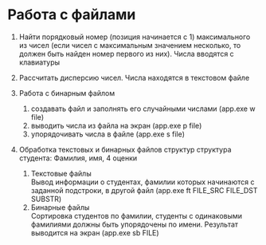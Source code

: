 # Работа с файлами

1. Найти порядковый номер (позиция начинается с 1) максимального из чисел (если чисел с максимальным значением несколько, то должен быть найден номер первого из них). Числа вводятся с клавиатуры

2. Рассчитать дисперсию чисел. Числа находятся в текстовом файле

3. Работа с бинарным файлом
   1. создавать файл и заполнять его случайными числами (app.exe w file)
   2. выводить числа из файла на экран (app.exe p file)
   3. упорядочивать числа в файле (app.exe s file)

4. Обработка текстовых и бинарных файлов структур
    структура студента: Фамилия, имя, 4 оценки
    1. Текстовые файлы<br>Вывод информации о студентах, фамилии которых начинаются с заданной подстроки, в другой файл (app.exe ft FILE_SRC FILE_DST SUBSTR)
    2. Бинарные файлы<br>Сортировка студентов по фамилии, студенты с одинаковыми фамилиями должны быть упорядочены по имени. Результат выводится на экран (app.exe sb FILE)


